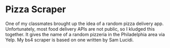 Pizza Scraper
=============

One of my classmates brought up the idea of a random pizza delivery app. Unfortunately, most food delivery APIs are not public, so I kludged this together. It gives the name of a random pizzeria in the Philadelphia area via Yelp.
My bs4 scraper is based on one written by Sam Lucidi.
